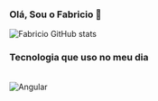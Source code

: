 ### Olá, Sou o Fabricio 👋

![Fabricio GitHub stats](https://github-readme-stats.vercel.app/api?username=fabriciofbmendes&show_icons=true&theme=radical)

### Tecnologia que uso no meu dia

<div style="display: inline_block"><br/>
  <img align="center" alt="Angular" src="https://img.shields.io/badge/Angular-DD0031?style=for-the-badge&logo=angular&logoColor=white"/>
</div>
